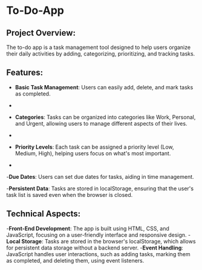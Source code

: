 # To-Do-App
## Project Overview: 
The to-do app is a task management tool designed to help users organize their daily activities by adding, categorizing, prioritizing, and tracking tasks.

## Features:

- **Basic Task Management**: Users can easily add, delete, and mark tasks as completed.

- 
- **Categories**: Tasks can be organized into categories like Work, Personal, and Urgent, allowing users to manage different aspects of their lives.

- 
- **Priority Levels**: Each task can be assigned a priority level (Low, Medium, High), helping users focus on what's most important.

- 
-**Due Dates**: Users can set due dates for tasks, aiding in time management.

  
-**Persistent Data**: Tasks are stored in localStorage, ensuring that the user's task list is saved even when the browser is closed.

## Technical Aspects:
-**Front-End Development**: The app is built using HTML, CSS, and JavaScript, focusing on a user-friendly interface and responsive design.
-**Local Storage**: Tasks are stored in the browser's localStorage, which allows for persistent data storage without a backend server.
-**Event Handling**: JavaScript handles user interactions, such as adding tasks, marking them as completed, and deleting them, using event listeners.
